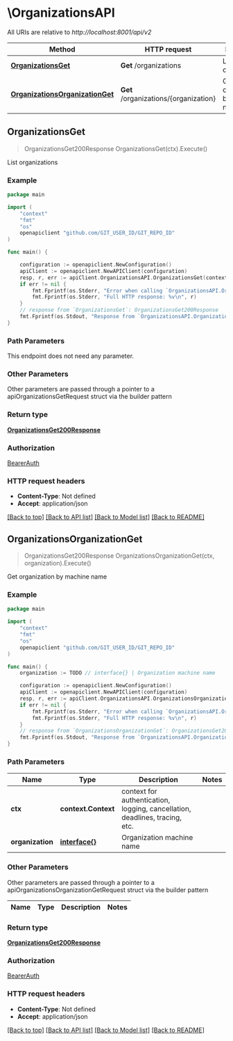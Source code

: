 # \OrganizationsAPI

All URIs are relative to *http://localhost:8001/api/v2*

Method | HTTP request | Description
------------- | ------------- | -------------
[**OrganizationsGet**](OrganizationsAPI.md#OrganizationsGet) | **Get** /organizations | List organizations
[**OrganizationsOrganizationGet**](OrganizationsAPI.md#OrganizationsOrganizationGet) | **Get** /organizations/{organization} | Get organization by machine name



## OrganizationsGet

> OrganizationsGet200Response OrganizationsGet(ctx).Execute()

List organizations

### Example

```go
package main

import (
    "context"
    "fmt"
    "os"
    openapiclient "github.com/GIT_USER_ID/GIT_REPO_ID"
)

func main() {

    configuration := openapiclient.NewConfiguration()
    apiClient := openapiclient.NewAPIClient(configuration)
    resp, r, err := apiClient.OrganizationsAPI.OrganizationsGet(context.Background()).Execute()
    if err != nil {
        fmt.Fprintf(os.Stderr, "Error when calling `OrganizationsAPI.OrganizationsGet``: %v\n", err)
        fmt.Fprintf(os.Stderr, "Full HTTP response: %v\n", r)
    }
    // response from `OrganizationsGet`: OrganizationsGet200Response
    fmt.Fprintf(os.Stdout, "Response from `OrganizationsAPI.OrganizationsGet`: %v\n", resp)
}
```

### Path Parameters

This endpoint does not need any parameter.

### Other Parameters

Other parameters are passed through a pointer to a apiOrganizationsGetRequest struct via the builder pattern


### Return type

[**OrganizationsGet200Response**](OrganizationsGet200Response.md)

### Authorization

[BearerAuth](../README.md#BearerAuth)

### HTTP request headers

- **Content-Type**: Not defined
- **Accept**: application/json

[[Back to top]](#) [[Back to API list]](../README.md#documentation-for-api-endpoints)
[[Back to Model list]](../README.md#documentation-for-models)
[[Back to README]](../README.md)


## OrganizationsOrganizationGet

> OrganizationsGet200Response OrganizationsOrganizationGet(ctx, organization).Execute()

Get organization by machine name

### Example

```go
package main

import (
    "context"
    "fmt"
    "os"
    openapiclient "github.com/GIT_USER_ID/GIT_REPO_ID"
)

func main() {
    organization := TODO // interface{} | Organization machine name

    configuration := openapiclient.NewConfiguration()
    apiClient := openapiclient.NewAPIClient(configuration)
    resp, r, err := apiClient.OrganizationsAPI.OrganizationsOrganizationGet(context.Background(), organization).Execute()
    if err != nil {
        fmt.Fprintf(os.Stderr, "Error when calling `OrganizationsAPI.OrganizationsOrganizationGet``: %v\n", err)
        fmt.Fprintf(os.Stderr, "Full HTTP response: %v\n", r)
    }
    // response from `OrganizationsOrganizationGet`: OrganizationsGet200Response
    fmt.Fprintf(os.Stdout, "Response from `OrganizationsAPI.OrganizationsOrganizationGet`: %v\n", resp)
}
```

### Path Parameters


Name | Type | Description  | Notes
------------- | ------------- | ------------- | -------------
**ctx** | **context.Context** | context for authentication, logging, cancellation, deadlines, tracing, etc.
**organization** | [**interface{}**](.md) | Organization machine name |

### Other Parameters

Other parameters are passed through a pointer to a apiOrganizationsOrganizationGetRequest struct via the builder pattern


Name | Type | Description  | Notes
------------- | ------------- | ------------- | -------------


### Return type

[**OrganizationsGet200Response**](OrganizationsGet200Response.md)

### Authorization

[BearerAuth](../README.md#BearerAuth)

### HTTP request headers

- **Content-Type**: Not defined
- **Accept**: application/json

[[Back to top]](#) [[Back to API list]](../README.md#documentation-for-api-endpoints)
[[Back to Model list]](../README.md#documentation-for-models)
[[Back to README]](../README.md)

